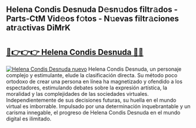 ## Helena Condis Desnuda D𝚎sn𝚞dos filtr𝚊dos - Parts-CtM Vid𝚎os f𝚘tos - N𝚞evas filtr𝚊ciones atr𝚊ctivas DiMrK

# <h2><a href="http://mb7rwze.tromn.icu/?c=Helena+Condis+Desnuda">🔗👉👉👉 Helena Condis Desnuda 🔗🔗</a></h2>

[![Helena Condis Desnuda nuevo](https://i.imgur.com/pEAQMta.gif)](http://mb7rwze.tromn.icu/?c=Helena+Condis+Desnuda)
Helena Condis Desnuda, un personaje complejo y estimulante, elude la clasificación directa. Su método poco ortodoxo de crear una persona en línea ha magnetizado y ofendido a los espectadores, estimulando debates sobre la expresión artística, la moralidad y las complejidades de las sociedades virtuales. Independientemente de sus decisiones futuras, su huella en el mundo virtual es imborrable. Impulsado por una determinación inquebrantable y un carisma innegable, el progreso de Helena Condis Desnuda en el mundo digital es ilimitado.
